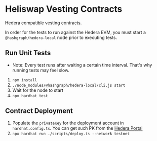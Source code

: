 # Heliswap Vesting Contracts

Hedera compatible vesting contracts.

In order for the tests to run against the Hedera EVM, you must start a `@hashgraph/hedera-local` node prior to 
executing tests.

## Run Unit Tests
- Note: Every test runs after waiting a certain time interval. That's why running tests may feel slow.
1. `npm install`
2. `./node_modules/@hashgraph/hedera-local/cli.js start`
3. Wait for the node to start
4. `npx hardhat test`

## Contract Deployment

1. Populate the `privateKey` for the deployment account in `hardhat.config.ts`. You can get such PK from the [Hedera 
   Portal](https://portal.hedera.com/)
2. `npx hardhat run ./scripts/deploy.ts --network testnet`